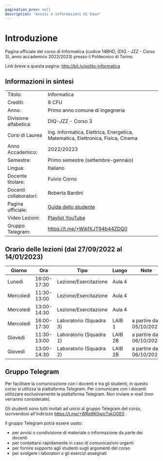 ```yaml
---
pagination_prev: null
description: "Avvisi e informazioni di base"
---
```


# Introduzione

Pagina ufficiale del corso di Informatica (codice 14BHD, (DIQ - JZZ - Corso 3), anno accademico 2022/2023) presso il
Politecnico di Torino.

Link breve a questa pagina: http://bit.ly/polito-informatica

## Informazioni in sintesi

|                        |                                                                                                                                          |
|:-----------------------|------------------------------------------------------------------------------------------------------------------------------------------|
| Titolo:                | 	Informatica                                                                                                                             |
| Crediti:               | 	8 CFU                                                                                                                                   |
| Anno:                  | 	Primo anno comune di Ingegneria                                                                                                         |
| Divisione alfabetica:  | 	DIQ-JZZ - Corso 3                                                                                                                       |
| Corsi di Laurea        | ing. Informatica, Elettrica, Energetica, Matematica, Elettronica, Fisica, Cinema                                                         |
| Anno Accademico:       | 	2022/20223                                                                                                                              |
| Semestre:              | 	Primo semestre (settembre-gennaio)                                                                                                      |
| Lingua:                | 	Italiano                                                                                                                                |
| Docente titolare:      | 	Fulvio Corno                                                                                                                            |
| Docenti collaboratori: | 	Roberta Bardini                                                                                                                         |
| Pagina ufficiale: 	    | [Guida dello studente](https://didattica.polito.it/pls/portal30/gap.pkg_guide.viewGap?p_cod_ins=14BHDNX&p_a_acc=2022&p_header=S&p_lang=) |
| Video Lezioni: 	       | [Playlist YouTube](https://youtube.com/playlist?list=PLqRTLlwsxDL-yRy3U34aImItjkWhcnSdY)                                                 |
| Gruppo Telegram: 	     | https://t.me/+WikfXJT94b44ZDQ0                                                                                                           |

## Orario delle lezioni (dal 27/09/2022 al 14/01/2023)

| Giorno   |Ora |Tipo |Luogo |Note |
|----------|----|-----|------|----|
| Lunedì   |16:00-17:30 |Lezione/Esercitazione |Aula 4 | |
| Mercoledì |11:30-13:00 |Lezione/Esercitazione |Aula 4 | |
| Mercoledì |13:00-14:30 |Lezione/Esercitazione |Aula 4 | |
| Mercoledì |16:00-17:30 |Laboratorio (Squadra 3) |LAIB 1 |a partire dal 05/10/2022 |
| Giovedì  |11:30-13:00 |Laboratorio (Squadra 1) |LAIB 2B |a partire dal 06/10/2022 |
| Giovedì  |13:00-14:30 |Laboratorio (Squadra 2) |LAIB 2B |a partire dal 06/10/2022 |

## Gruppo Telegram

Per facilitare la comunicazione con i docenti e tra gli studenti, in questo corso si utilizza la piattaforma *Telegram*. Per comunicare con i docenti utilizzare esclusivamente la piattaforma Telegram. Non inviare e-mail (non verranno considerate).

Gli studenti sono tutti invitati ad unirsi al gruppo Telegram del corso, iscrivendosi all'indirizzo https://t.me/+WRe9K0wicTxkOGE0 .


Il gruppo Telegram potrà essere usato:

- per avvisi o condivisione di materiale o informazione da parte dei docenti
- per contattarsi rapidamente in caso di comunicazioni urgenti
- per fornire supporto agli studenti sugli argomenti del corso
- per svolgere i laboratori o gli esercizi assegnati
